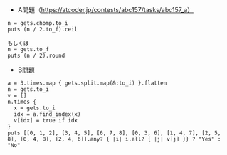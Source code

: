 - A問題（https://atcoder.jp/contests/abc157/tasks/abc157_a）

```
n = gets.chomp.to_i
puts (n / 2.to_f).ceil

もしくは
n = gets.to_f
puts (n / 2).round
```

- B問題
```
a = 3.times.map { gets.split.map(&:to_i) }.flatten
n = gets.to_i
v = []
n.times {
  x = gets.to_i
  idx = a.find_index(x)
  v[idx] = true if idx
}
puts [[0, 1, 2], [3, 4, 5], [6, 7, 8], [0, 3, 6], [1, 4, 7], [2, 5, 8], [0, 4, 8], [2, 4, 6]].any? { |i| i.all? { |j| v[j] }} ? "Yes" : "No"
```
